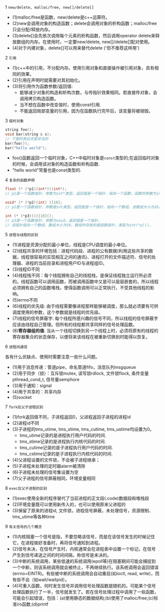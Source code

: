1 `new/delete, malloc/free, new[]/delete[]`
* (1)malloc/free是函数，new/delete是c++运算符。
* (2)new会调用对象的构造函数；delete会调用对象的析构函数；malloc/free只会分配/释放内存。
* (3)delete[]会先依次调用每个元素的析构函数，然后调用operator delete来释放数组的内存。在使用时，一定要new/delete, new[]/delete[]配对使用。
* (4)对于内建对象，delete[]可以用来替代delete ('但不推荐这样用')


2 `引用`
* (1)c++中的引用，不分配内存。使用引用对象和直接操作被引用对象，具有相同的效果。
* (2)引用在声明时就需要对其初始化。
* (3)将引用作为函数参数/返回值:
	* 能够减少对象的构造和析构次数，与传指针效果相同。若直接传对象，会调用拷贝构造函数。
	* 当不想在函数中改变值时，使用const引用.
	* 不能返回局部变量的引用，因为在函数执行完毕后，该变量将被销毁。


3 `临时对象`
```cpp
string foo();
void bar(string & s);
// 下面的表达式是非法的
bar(foo());
bar("hello world");
```
* foo()函数返回一个临时对象，C++中临时对象是`const`类型的;在返回临时对象的时候，会调用该对象的构造函数和析构函数.
* "hello world"常量也是const类型的.


4 `复杂的函数声明`
```cpp
float (* (*p1)(int*))(int*);
// p1是一个函数指针，参数为int*类型。返回值是一个指针，指向一个函数，函数的参数为int*，返回值为float.

void* (* (*p2)(int) )[10];
// p2是一个函数指针，参数是int类型。返回值是一个指针，指向一个数组，该数组大小为10，元素为void*.

int (* (*p3)())[10]();
// p3是一个函数指针，参数为void。返回值是一个指针，
// 该指针指向一个数组，数组大小为10，数组中存放的是函数指针，类型为int(*p)()。
```

5 `进程与线程的区别`
* (1)进程是资源分配的最小单位，线程是CPU调度的最小单位。
* (2)线程共享的环境包括：进程代码段、进程的公有数据(利用这些共享的数据，线程很容易的实现相互之间的通讯)、进程打开的文件描述符、信号的处理器、进程的当前目录和进程用户ID与进程组ID。
* (3)线程ID不同
* (4)线程栈不同：每个线程拥有自己的线程栈，是保证线程独立运行所必须的。线程函数可以调用函数，而被调用函数中又是可以层层嵌套的，所以线程必须拥有自己的函数堆栈，使得函数调用可以正常执行，不受其他线程的影响。
* (5)errno不同
* (6)线程的优先级: 由于线程需要像进程那样能够被调度，那么就必须要有可供调度使用的参数，这个参数就是线程的优先级。
* (7)线程的信号屏蔽字: 每个线程所感兴趣的信号不同，所以线程的信号屏蔽字应该由线程自己管理。但所有的线程都共享同样的信号处理函数。
* (8)**寄存器组的值**: 当从一个线程切换到另一个线程上时，必须将原有的线程的寄存器集合的状态保存，以便将来该线程在被重新切换到时能得以恢复。

6 `进程间通信`

各有什么优缺点、使用时需要注意一些什么问题。
* (1)用于消息传递：管道pipe，命名管道fifo，消息队列msgqueue
* (2)用于同步（锁）：互斥锁mutex, 读写锁rdlock, 文件锁flock, 条件变量pthread_cond_t, 信号量semphore
* (3)用于通知：signal
* (4)用于共享的：共享内存
* (5)socket

7 `fork后父子进程区别`
* (1)fork返回值不同，子进程返回0，父进程返回子进程的进程id
* (2)进程id不同
* (3)子进程的tms_utime, tms_stime, tms_cutime, tms_ustime均设置为0。
	* tms_utime记录的是进程执行用户代码的时间. 
	* tms_stime记录的是进程执行内核代码的时间. 
	* tms_cutime记录的是子进程执行用户代码的时间. 
	* tms_cstime记录的是子进程执行内核代码的时间.
* (4)父进程设置的文件锁，不会被子进程继承；
* (5)子进程未处理的定时器alarm被清除
* (6)子进程未处理的信号集设置为空
* (7)父子进程的信号屏蔽相同，环境变量相同

8 `exec后父子进程的区别`
* (1)exec使用全新的程序替代了当前进程的正文段(.code)数据段和堆栈段
* (2)环境变量既可以使用新传入的，也可以使用原来父进程的
* (3)保留了原来的进程id, 文件锁，进程信号屏蔽，未处理信号，资源限制、tms_utime等各种time

9 `有关信号的几个概念`
* (1)内核阻塞一个信号是指，不要忽略该信号，而是在该信号发生的时候记住它，在进程做好准备时，再将信号通知到进程。
* (2)信号未决，在信号产生时，内核通常会在进程表中设置一个标记。在信号产生到信号递送之间的时间间隔，称信号是未决的。
* (3)中断的系统调用，某些低速的系统调用(epoll等)在阻塞期间可能会捕捉到一个中断，则该系统调用就会被终止，不再继续执行。该系统调用会返回错误(errno=EINTR)。有些被中断的系统调用会自动重启(如ioctl, read, write)，而有些不会（如wait/waitpid）。
* (4)可重入函数，何时发生信号并调用信号处理函数是随机的。可能某个信号处理函数执行了一半，信号就发生了。若在信号处理过程中调用了一些函数，可能会引起错误，包括：(a)使用静态的数据结构;(b)使用了malloc/free;(c)标准i/o函数;(d)printf
